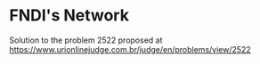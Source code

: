# FNDI's Network
Solution to the problem 2522 proposed at https://www.urionlinejudge.com.br/judge/en/problems/view/2522
